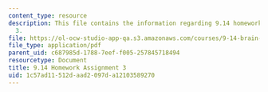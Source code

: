 ```yaml
---
content_type: resource
description: This file contains the information regarding 9.14 homework assignment
  3.
file: https://ol-ocw-studio-app-qa.s3.amazonaws.com/courses/9-14-brain-structure-and-its-origins-spring-2014/1c57ad11512daad2097da12103589270_MIT9_14S14_Homework3.pdf
file_type: application/pdf
parent_uid: c687985d-1788-7eef-f005-257845718494
resourcetype: Document
title: 9.14 Homework Assignment 3
uid: 1c57ad11-512d-aad2-097d-a12103589270
---
```

